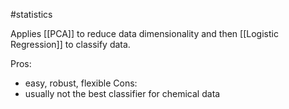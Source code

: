 #statistics

Applies [[PCA]] to reduce data dimensionality and then [[Logistic Regression]] to classify data.

Pros:
- easy, robust, flexible 
Cons:
- usually not the best classifier for chemical data
